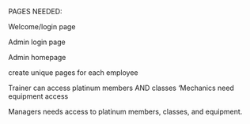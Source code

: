
PAGES NEEDED:

Welcome/login page

Admin login page

Admin homepage

create unique pages for each employee 

Trainer can access platinum members AND classes
‘Mechanics need equipment access

Managers needs access to platinum members, classes, and equipment.

